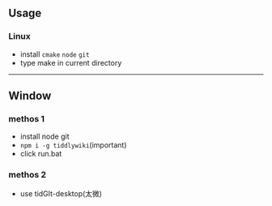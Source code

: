 ## Usage
### Linux
* install `cmake` `node` `git`
* type make in current directory

---

## Window
### methos 1
* install node git
* `npm i -g tiddlywiki`(important)
* click run.bat
### methos 2
* use tidGIt-desktop(太微)
